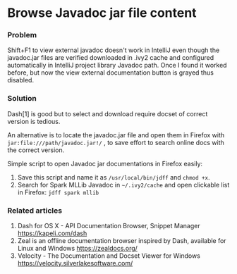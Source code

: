 Browse Javadoc jar file content
===============================

### Problem

Shift+F1 to view external javadoc doesn't work in IntelliJ even though the javadoc.jar files are verified downloaded in .ivy2 cache and configured automatically in IntelliJ project library Javadoc path. Once I found it worked before, but now the view external documentation button is grayed thus disabled.

### Solution

Dash[1] is good but to select and download require docset of correct version is tedious.

An alternative is to locate the javadoc.jar file and open them in Firefox with `jar:file:///path/javadoc.jar!/` , to save effort to search online docs with the correct version.

Simple script to open Javadoc jar documentations in Firefox easily:

1. Save this script and name it as `/usr/local/bin/jdff` and `chmod +x`.
2. Search for Spark MLLib Javadoc in `~/.ivy2/cache` and open clickable list in Firefox:
   ```jdff spark mllib```

### Related articles

1. Dash for OS X - API Documentation Browser, Snippet Manager https://kapeli.com/dash
2. Zeal is an offline documentation browser inspired by Dash, available for Linux and Windows https://zealdocs.org/
3. Velocity - The Documentation and Docset Viewer for Windows https://velocity.silverlakesoftware.com/

